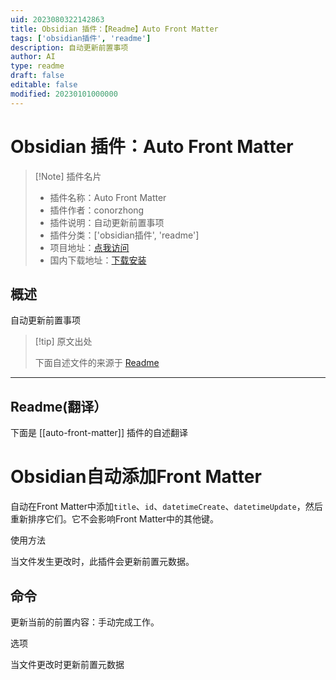 ```yaml
---
uid: 2023080322142863
title: Obsidian 插件：【Readme】Auto Front Matter
tags: ['obsidian插件', 'readme']
description: 自动更新前置事项
author: AI
type: readme
draft: false
editable: false
modified: 20230101000000
---
```


# Obsidian 插件：Auto Front Matter

> [!Note] 插件名片
> - 插件名称：Auto Front Matter
> - 插件作者：conorzhong
> - 插件说明：自动更新前置事项
> - 插件分类：['obsidian插件', 'readme']
> - 项目地址：[点我访问](https://github.com/conorzhong/obsidian-auto-front-matter)
> - 国内下载地址：[下载安装](https://pkmer.cn/products/plugin/pluginMarket/?auto-front-matter)

## 概述

自动更新前置事项



> [!tip] 原文出处
> 
>下面自述文件的来源于 [Readme](https://ghproxy.net/https://raw.githubusercontent.com/conorzhong/obsidian-auto-front-matter/master/README.md)
> 

---

## Readme(翻译）

下面是 [[auto-front-matter]] 插件的自述翻译


# Obsidian自动添加Front Matter

自动在Front Matter中添加`title`、`id`、`datetimeCreate`、`datetimeUpdate`，然后重新排序它们。它不会影响Front Matter中的其他键。

使用方法

当文件发生更改时，此插件会更新前置元数据。

## 命令

更新当前的前置内容：手动完成工作。

选项

当文件更改时更新前置元数据



